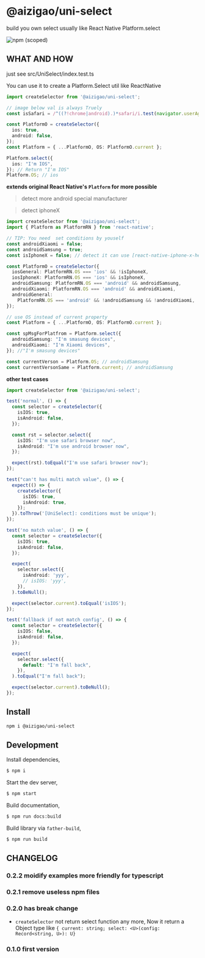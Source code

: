 # @aizigao/uni-select

build you own select usually like React Native Platform.select

<img alt="npm (scoped)" src="https://img.shields.io/npm/v/@aizigao/uni-select?style=for-the-badge">

## WHAT AND HOW

just see src/UniSelect/index.test.ts

You can use it to create a Platform.Select util like ReactNative

```ts
import createSelector from '@aizigao/uni-select';

// image below val is always Truely
const isSafari = /^((?!chrome|android).)*safari/i.test(navigator.userAgent);

const PlatformO = createSelector({
  ios: true,
  android: false,
});
const Platform = { ...PlatformO, OS: PlatformO.current };

Platform.select({
  ios: "I'm IOS",
}); // Return "I'm IOS"
Platform.OS; // ios
```

**extends original React Native's `Platform` for more possible**

> detect more android special manufacturer

> detect iphoneX

```ts
import createSelector from '@aizigao/uni-select';
import { Platform as PlatformRN } from 'react-native';

// TIP: You need  set conditions by youself
const androidXiaomi = false;
const androidSamsung = true;
const isIphoneX = false; // detect it can use [react-native-iphone-x-helper](https://www.npmjs.com/package/react-native-iphone-x-helper)

const PlatformO = createSelector({
  iosGeneral: PlatformRN.OS === 'ios' && !isIphoneX,
  iosIphoneX: PlatformRN.OS === 'ios' && isIphoneX,
  androidSamsung: PlatformRN.OS === 'android' && androidSamsung,
  androidXiaomi: PlatformRN.OS === 'android' && androidXiaomi,
  androidGeneral:
    PlatformRN.OS === 'android' && !androidSamsung && !androidXiaomi,
});

// use OS instead of current property
const Platform = { ...PlatformO, OS: PlatformO.current };

const spMsgForPlatfrom = Platform.select({
  androidSamsung: "I'm smasung devices",
  androidXiaomi: "I'm Xiaomi devices",
}); //"I'm smasung devices"

const currentVerson = Platform.OS; // androidSamsung
const currentVersonSame = Platform.current; // androidSamsung
```

**other test cases**

```ts
import createSelector from '@aizigao/uni-select';

test('normal', () => {
  const selector = createSelector({
    isIOS: true,
    isAndroid: false,
  });

  const rst = selector.select({
    isIOS: "I'm use safari browser now",
    isAndroid: "I'm use android browser now",
  });

  expect(rst).toEqual("I'm use safari browser now");
});

test("can't has multi match value", () => {
  expect(() => {
    createSelector({
      isIOS: true,
      isAndroid: true,
    });
  }).toThrow('[UniSelect]: conditions must be unique');
});

test('no match value', () => {
  const selector = createSelector({
    isIOS: true,
    isAndroid: false,
  });

  expect(
    selector.select({
      isAndroid: 'yyy',
      // isIOS: 'yyy',
    }),
  ).toBeNull();

  expect(selector.current).toEqual('isIOS');
});

test('fallback if not match config', () => {
  const selector = createSelector({
    isIOS: false,
    isAndroid: false,
  });

  expect(
    selector.select({
      default: "I'm fall back",
    }),
  ).toEqual("I'm fall back");

  expect(selector.current).toBeNull();
});
```

## Install

```bash
npm i @aizigao/uni-select
```

## Development

Install dependencies,

```bash
$ npm i
```

Start the dev server,

```bash
$ npm start
```

Build documentation,

```bash
$ npm run docs:build
```

Build library via `father-build`,

```bash
$ npm run build
```

## CHANGELOG

### 0.2.2 moidify examples more friendly for typescript

### 0.2.1 remove useless npm files

### 0.2.0 has break change

- `createSelector` not return select function any more, Now it return a Object type like `{ current: string; select: <U>(config: Record<string, U>): U}`

### 0.1.0 first version
